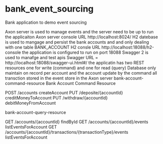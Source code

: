 # bank_event_sourcing
Bank application to demo event sourcing

Axon server is used to manage events and the server need to be up to run the applicaiton
Axon server console URL http://localhost:8024/
H2 datebase is used to mangage and persist the bank accounts and and only dealing with one table BANK_ACCOUNT 
H2 consle URL http://localhost:18088/h2-console
the application is configured to run on port 18088
Swagger 2 is used to manafge and test apis
Swagger URL  = http://localhost:18088/swagger-ui.html#/
the applicatin has two REST resources one for write  (command) and one for read (query)
Database only maintain on record per account  and the account update by the command
all transction stored in the event store in the Axon server
bank-account-command-resource
Bank Account Command Resource

POST
/accounts
createAccount
PUT
/deposite/{accountId}
creditMoneyToAccount
PUT
/withdraw/{accountId}
debitMoneyFromAccount


bank-account-query-resource

GET
/accounts/{accountId}
findById
GET
/accounts/{accountId}/events
listEventsForAccount
GET
/accounts/{accountId}/transactions/{transactionType}/events
listEventsForAccount

